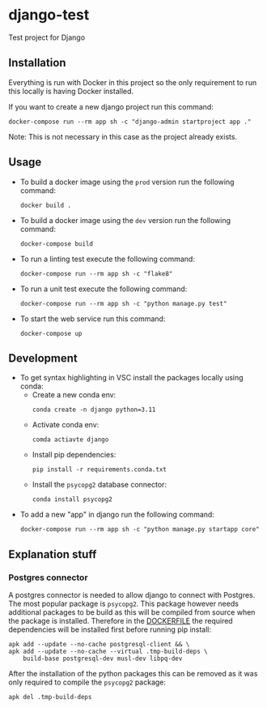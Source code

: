 # django-test

Test project for Django

## Installation

Everything is run with Docker in this project so the only requirement to run this locally is having Docker installed.

If you want to create a new django project run this command:

```shell
docker-compose run --rm app sh -c "django-admin startproject app ."
```

Note: This is not necessary in this case as the project already exists.

## Usage

- To build a docker image using the `prod` version run the following command:

  ```shell
  docker build .
  ```

- To build a docker image using the `dev` version run the following command:

  ```shell
  docker-compose build
  ```

- To run a linting test execute the following command:

  ```shell
  docker-compose run --rm app sh -c "flake8"
  ```

- To run a unit test execute the following command:

  ```shell
  docker-compose run --rm app sh -c "python manage.py test"
  ```

- To start the web service run this command:
  ```shell
  docker-compose up
  ```

## Development

- To get syntax highlighting in VSC install the packages locally using conda:
  - Create a new conda env:
    ```
    conda create -n django python=3.11
    ```
  - Activate conda env:
    ```
    comda actiavte django
    ```
  - Install pip dependencies:
    ```
    pip install -r requirements.conda.txt
    ```
  - Install the `psycopg2` database connector:
    ```
    conda install psycopg2
    ```
- To add a new "app" in django run the following command:
  ```
  docker-compose run --rm app sh -c "python manage.py startapp core"
  ```

## Explanation stuff

### Postgres connector

A postgres connector is needed to allow django to connect with Postgres. The most popular package is `psycopg2`. This package however needs additional packages to be build as this will be compiled from source when the package is installed. Therefore in the [DOCKERFILE](./Dockerfile) the required dependencies will be installed first before running pip install:

```
apk add --update --no-cache postgresql-client && \
apk add --update --no-cache --virtual .tmp-build-deps \
    build-base postgresql-dev musl-dev libpq-dev
```

After the installation of the python packages this can be removed as it was only required to compile the `psycopg2` package:

```
apk del .tmp-build-deps
```
